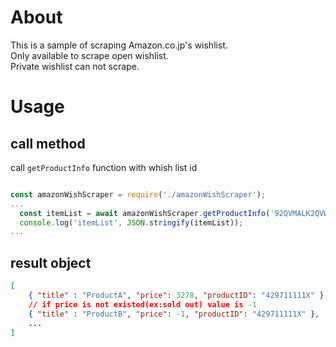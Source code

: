 # About
This is a sample of scraping Amazon.co.jp's wishlist.  
Only available to scrape open wishlist.  
Private wishlist can not scrape.

# Usage

## call method

call `getProductInfo` function with whish list id

```javascript

const amazonWishScraper = require('./amazonWishScraper');
...
  const itemList = await amazonWishScraper.getProductInfo('92QVMALK2QVW');
  console.log('itemList', JSON.stringify(itemList));
...

```

## result object

```json
[
    { "title" : "ProductA", "price": 3278, "productID": "429711111X" },
    // if price is not existed(ex:sold out) value is -1
    { "title" : "ProductB", "price": -1, "productID": "429711111X" }, 
    ...
]
```

